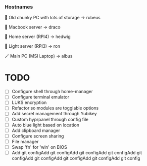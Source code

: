 ### Hostnames

🗿 Old chunky PC with lots of storage -> rubeus

👿 Macbook server -> draco

🦉 Home server (RPI4) -> hedwig

🥱 Light server (RPI3) -> ron

🪄 Main PC (MSI Laptop) -> albus

# TODO

- [ ] Configure shell through home-manager
- [ ] Configure terminal emulator
- [ ] LUKS encryption
- [ ] Refactor so modules are togglable options
- [ ] Add secret management through Yubikey
- [ ] Custom hyprpanel through config file
- [ ] Auto blue light based on location
- [ ] Add clipboard manager
- [ ] Configure screen sharing
- [ ] File manager
- [ ] Swap 'fn' for 'win' on BIOS
- [ ] Add git configAdd git configAdd git configAdd git configAdd git configAdd git configAdd git configAdd git configAdd git config